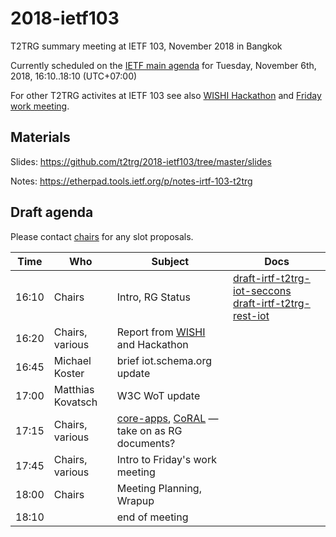 # 2018-ietf103
T2TRG summary meeting at IETF 103, November 2018 in Bangkok


Currently scheduled on the [IETF main agenda][] for Tuesday,
November 6th, 2018, 16:10..18:10 (UTC+07:00)

[IETF main agenda]: https://tools.ietf.org/agenda/103

For other T2TRG activites at IETF 103 see also [WISHI Hackathon](https://github.com/t2trg/wishi/wiki/Hackathon-Planning) and [Friday work meeting](https://github.com/t2trg/2018-11-bangkok).

## Materials

Slides: <https://github.com/t2trg/2018-ietf103/tree/master/slides>

Notes: <https://etherpad.tools.ietf.org/p/notes-irtf-103-t2trg>

## Draft agenda

Please contact [chairs][] for any slot proposals.

|  Time | Who               | Subject                                             | Docs                                                                         |
|-------|-------------------|-----------------------------------------------------|------------------------------------------------------------------------------|
| 16:10 | Chairs            | Intro, RG Status                                    | [draft-irtf-t2trg-iot-seccons][seccons] [draft-irtf-t2trg-rest-iot][restiot] |
| 16:20 | Chairs, various   | Report from [WISHI][] and Hackathon                 |                                                                              |
| 16:45 | Michael Koster    | brief iot.schema.org update                         |                                                                              |
| 17:00 | Matthias Kovatsch | W3C WoT update                                      |                                                                              |
| 17:15 | Chairs, various   | [core-apps][], [CoRAL][] — take on as RG documents? |                                                                              |
| 17:45 | Chairs, various   | Intro to Friday's work meeting                      |                                                                              |
| 18:00 | Chairs            | Meeting Planning, Wrapup                            |                                                                              |
| 18:10 |                   | end of meeting                                      |                                                                              |

[WISHI]: https://github.com/t2trg/wishi/wiki/Agenda-items
[seccons]: https://tools.ietf.org/html/draft-irtf-t2trg-iot-seccons-15
[restiot]: https://tools.ietf.org/html/draft-irtf-t2trg-rest-iot-01
[CoRAL]: https://tools.ietf.org/html/draft-hartke-t2trg-coral-05
[core-apps]: https://tools.ietf.org/html/draft-hartke-core-apps-07
[chairs]: mailto:t2trg-chairs@irtf.org
